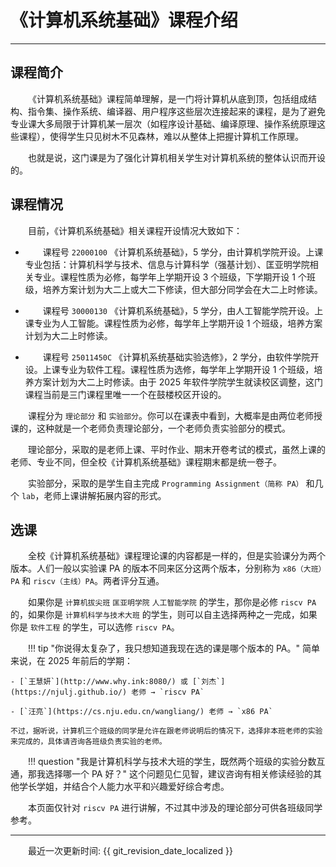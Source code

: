 <style>p { text-indent: 2em; }</style>

# 《计算机系统基础》课程介绍

---

## 课程简介

《计算机系统基础》课程简单理解，是一门将计算机从底到顶，包括组成结构、指令集、操作系统、编译器、用户程序这些层次连接起来的课程，是为了避免专业课大多局限于计算机某一层次（如程序设计基础、编译原理、操作系统原理这些课程），使得学生只见树木不见森林，难以从整体上把握计算机工作原理。

也就是说，这门课是为了强化计算机相关学生对计算机系统的整体认识而开设的。


## 课程情况

目前，《计算机系统基础》相关课程开设情况大致如下：

- 课程号 `22000100` 《计算机系统基础》，5 学分，由计算机学院开设。上课专业包括：计算机科学与技术、信息与计算科学（强基计划）、匡亚明学院相关专业。课程性质为必修，每学年上学期开设 3 个班级，下学期开设 1 个班级，培养方案计划为大二上或大二下修读，但大部分同学会在大二上时修读。

- 课程号 `30000130` 《计算机系统基础》，5 学分，由人工智能学院开设。上课专业为人工智能。课程性质为必修，每学年上学期开设 1 个班级，培养方案计划为大二上时修读。

- 课程号 `25011450C` 《计算机系统基础实验选修》，2 学分，由软件学院开设。上课专业为软件工程。课程性质为选修，每学年上学期开设 1 个班级，培养方案计划为大二上时修读。由于 2025 年软件学院学生就读校区调整，这门课程当前是三门课程里唯一一个在鼓楼校区开设的。

课程分为 `理论部分` 和 `实验部分`。你可以在课表中看到，大概率是由两位老师授课的，这种就是一个老师负责理论部分，一个老师负责实验部分的模式。

理论部分，采取的是老师上课、平时作业、期末开卷考试的模式，虽然上课的老师、专业不同，但全校《计算机系统基础》课程期末都是统一卷子。

实验部分，采取的是学生自主完成 `Programming Assignment（简称 PA）` 和几个 `lab`，老师上课讲解拓展内容的形式。


## 选课

全校《计算机系统基础》课程理论课的内容都是一样的，但是实验课分为两个版本。人们一般以实验课 PA 的版本不同来区分这两个版本，分别称为 `x86（大班）PA` 和 `riscv（主线）PA`。两者评分互通。

如果你是 `计算机拔尖班` `匡亚明学院` `人工智能学院` 的学生，那你是必修 `riscv PA` 的，如果你是 `计算机科学与技术大班` 的学生，则可以自主选择两种之一完成，如果你是 `软件工程` 的学生，可以选修 `riscv PA`。

!!! tip "你说得太复杂了，我只想知道我现在选的课是哪个版本的 PA。"
    简单来说，在 2025 年前后的学期：
    
    - [`王慧妍`](http://www.why.ink:8080/) 或 [`刘杰`](https://njulj.github.io/) 老师 → `riscv PA`
    
    - [`汪亮`](https://cs.nju.edu.cn/wangliang/) 老师 → `x86 PA`

    不过，据听说，计算机三个班级的同学是允许在跟老师说明后的情况下，选择非本班老师的实验来完成的，具体请咨询各班级负责实验的老师。


!!! question "我是计算机科学与技术大班的学生，既然两个班级的实验分数互通，那我选择哪一个 PA 好？"
    这个问题见仁见智，建议咨询有相关修读经验的其他学长学姐，并结合个人能力水平和兴趣爱好综合考虑。


本页面仅针对 `riscv PA` 进行讲解，不过其中涉及的理论部分可供各班级同学参考。




---

最近一次更新时间: {{ git_revision_date_localized }}